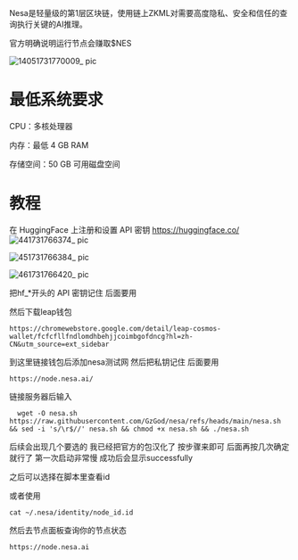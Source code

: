 Nesa是轻量级的第1层区块链，使用链上ZKML对需要高度隐私、安全和信任的查询执行关键的AI推理。

官方明确说明运行节点会赚取$NES

![14051731770009_ pic](https://github.com/user-attachments/assets/af48badb-a0ba-418b-bbe8-b2d83305734e)

# 最低系统要求
CPU：多核处理器

内存：最低 4 GB RAM

存储空间：50 GB 可用磁盘空间

# 教程
在 HuggingFace 上注册和设置 API 密钥 https://huggingface.co/
![441731766374_ pic](https://github.com/user-attachments/assets/271ab74a-0552-4683-a808-c0c65227d35b)

![451731766384_ pic](https://github.com/user-attachments/assets/55f763cf-be32-4d97-a5a2-5c09cebda796)

![461731766420_ pic](https://github.com/user-attachments/assets/edcf15e5-2327-470f-865c-ce2138a83bde)

把hf_*开头的 API 密钥记住 后面要用

然后下载leap钱包
```shell
https://chromewebstore.google.com/detail/leap-cosmos-wallet/fcfcfllfndlomdhbehjjcoimbgofdncg?hl=zh-CN&utm_source=ext_sidebar
   ```
到这里链接钱包后添加nesa测试网 然后把私钥记住 后面要用
```shell
https://node.nesa.ai/
   ```
链接服务器后输入
```shell
  wget -O nesa.sh https://raw.githubusercontent.com/GzGod/nesa/refs/heads/main/nesa.sh && sed -i 's/\r$//' nesa.sh && chmod +x nesa.sh && ./nesa.sh
   ```
后续会出现几个要选的
我已经把官方的包汉化了 按步骤来即可
后面再按几次确定就行了
第一次启动非常慢 成功后会显示successfully

之后可以选择在脚本里查看id

或者使用
```shell
cat ~/.nesa/identity/node_id.id
   ```

然后去节点面板查询你的节点状态
```shell
https://node.nesa.ai
   ```
